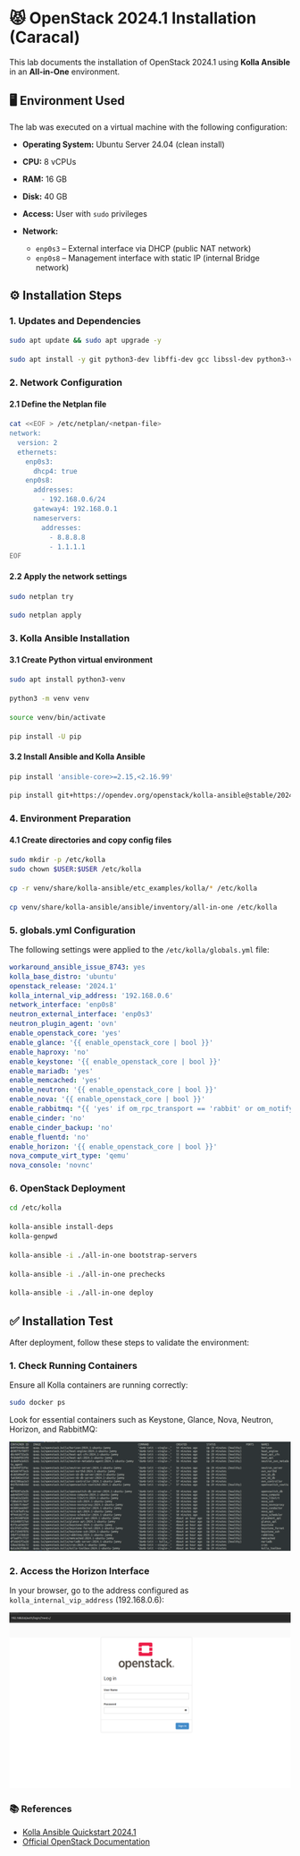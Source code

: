 # 😾 OpenStack 2024.1 Installation (Caracal)

This lab documents the installation of OpenStack 2024.1 using **Kolla Ansible** in an **All-in-One** environment.

## 🖥️ Environment Used

The lab was executed on a virtual machine with the following configuration:

- **Operating System:** Ubuntu Server 24.04 (clean install)
- **CPU:** 8 vCPUs
- **RAM:** 16 GB
- **Disk:** 40 GB
- **Access:** User with `sudo` privileges
- **Network:**

  - `enp0s3` – External interface via DHCP (public NAT network)
  - `enp0s8` – Management interface with static IP (internal Bridge network)

## ⚙️ Installation Steps

### 1. Updates and Dependencies

```bash
sudo apt update && sudo apt upgrade -y

sudo apt install -y git python3-dev libffi-dev gcc libssl-dev python3-venv
```

### 2. Network Configuration

#### 2.1 Define the Netplan file

```bash
cat <<EOF > /etc/netplan/<netpan-file>
network:
  version: 2
  ethernets:
    enp0s3:
      dhcp4: true
    enp0s8:
      addresses:
        - 192.168.0.6/24
      gateway4: 192.168.0.1
      nameservers:
        addresses:
          - 8.8.8.8
          - 1.1.1.1
EOF
```

#### 2.2 Apply the network settings

```bash
sudo netplan try

sudo netplan apply
```

### 3. Kolla Ansible Installation

#### 3.1 Create Python virtual environment

```bash
sudo apt install python3-venv

python3 -m venv venv

source venv/bin/activate

pip install -U pip
```

#### 3.2 Install Ansible and Kolla Ansible

```bash
pip install 'ansible-core>=2.15,<2.16.99'

pip install git+https://opendev.org/openstack/kolla-ansible@stable/2024.1
```

### 4. Environment Preparation

#### 4.1 Create directories and copy config files

```bash
sudo mkdir -p /etc/kolla
sudo chown $USER:$USER /etc/kolla

cp -r venv/share/kolla-ansible/etc_examples/kolla/* /etc/kolla

cp venv/share/kolla-ansible/ansible/inventory/all-in-one /etc/kolla
```

### 5. globals.yml Configuration

The following settings were applied to the `/etc/kolla/globals.yml` file:

```yaml
workaround_ansible_issue_8743: yes
kolla_base_distro: 'ubuntu'
openstack_release: '2024.1'
kolla_internal_vip_address: '192.168.0.6'
network_interface: 'enp0s8'
neutron_external_interface: 'enp0s3'
neutron_plugin_agent: 'ovn'
enable_openstack_core: 'yes'
enable_glance: '{{ enable_openstack_core | bool }}'
enable_haproxy: 'no'
enable_keystone: '{{ enable_openstack_core | bool }}'
enable_mariadb: 'yes'
enable_memcached: 'yes'
enable_neutron: '{{ enable_openstack_core | bool }}'
enable_nova: '{{ enable_openstack_core | bool }}'
enable_rabbitmq: "{{ 'yes' if om_rpc_transport == 'rabbit' or om_notify_transport == 'rabbit' else 'no' }}"
enable_cinder: 'no'
enable_cinder_backup: 'no'
enable_fluentd: 'no'
enable_horizon: '{{ enable_openstack_core | bool }}'
nova_compute_virt_type: 'qemu'
nova_console: 'novnc'
```

### 6. OpenStack Deployment

```bash
cd /etc/kolla

kolla-ansible install-deps
kolla-genpwd

kolla-ansible -i ./all-in-one bootstrap-servers

kolla-ansible -i ./all-in-one prechecks

kolla-ansible -i ./all-in-one deploy
```

## ✅ Installation Test

After deployment, follow these steps to validate the environment:

### 1. Check Running Containers

Ensure all Kolla containers are running correctly:

```bash
sudo docker ps
```

Look for essential containers such as Keystone, Glance, Nova, Neutron, Horizon, and RabbitMQ:

![Containers do Openstack](../img/caracal_containers.png)

### 2. Access the Horizon Interface

In your browser, go to the address configured as `kolla_internal_vip_address` (192.168.0.6):

![Openstack Horizon](../img/o7k_horizon.png)

### 📚 References

- [Kolla Ansible Quickstart 2024.1](https://docs.openstack.org/kolla-ansible/2024.1/user/quickstart.html)
- [Official OpenStack Documentation](https://docs.openstack.org/2024.1/index.html)
